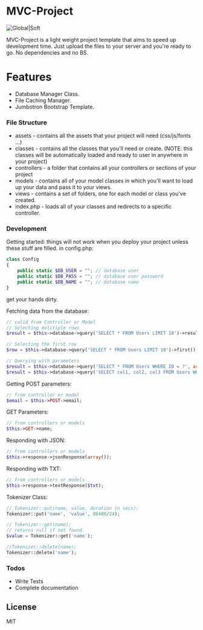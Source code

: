 # MVC-Project

![Global|Soft](https://cldup.com/dTxpPi9lDf.thumb.png)

MVC-Project is a light weight project template that aims to speed up development time. Just upload the files to your server and you're ready to go.
No dependencies and no BS.

# Features
  - Database Manager Class.
  - File Caching Manager.
  - Jumbotron Bootstrap Template.

### File Structure

* assets - contains all the assets that your project will need (css/js/fonts ...)
* classes - contains all the classes that you'll need or create. (NOTE: this classes will be automatically loaded and ready to user in anywhere in your project)
* controllers - a folder that contains all your controllers or sections of your project
* models - contains all of your model classes in which you'll want to load up your data and pass it to your views.
* views - contains a set of folders, one for each model or class you've created.
* index.php - loads all of your classes and redirects to a specific controller.


### Development

Getting started:
things will not work when you deploy your project unless these stuff are filled.
in config.php:
```php
class Config
{
    public static $DB_USER = ""; // database user
    public static $DB_PASS = ""; // database user password
    public static $DB_NAME = ""; // database name
}
```

get your hands dirty.

Fetching data from the database:
```php
// valid from Controller or Model
// Selecting mulitiple rows
$result = $this->database->query('SELECT * FROM Users LIMIT 10')->results();

// Selecting the first row
$row = $this->database->query('SELECT * FROM Users LIMIT 10')->first();

// Querying with parameters
$result = $this->database->query('SELECT * FROM Users WHERE ID = ?', array(10))->results();
$result = $this->database->query('SELECT col1, col2, col3 FROM Users WHERE ID = ? AND Email = ?',array($id, $email))->first();

```

Getting POST parameters:
```php
// from controller or model
$email = $this->POST->email;
```

GET Parameters:
```php
// from controllers or models
$this->GET->name;
```

Responding with JSON:
```php
// from controllers or models
$this->response->jsonResponse(array());
```

Responding with TXT:
```php
// from controllers or models
$this->response->textResponse($txt);
```

Tokenizer Class:
```php
// Tokenizer::put(name, value, duration in secs);
Tokenizer::put('name', 'value', 86400/24);

// Tokenizer::get(name);
// returns null if not found.
$value = Tokenizer::get('name');

//Tokenizer::delete(name);
Tokenizer::delete('name');
```

### Todos

 - Write Tests
 - Complete documentation

License
----

MIT

